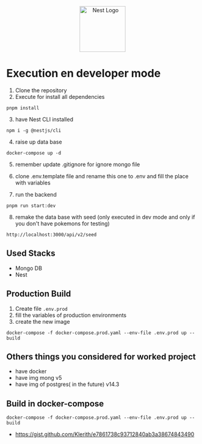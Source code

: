 <p align="center">
  <a href="http://nestjs.com/" target="blank"><img src="https://nestjs.com/img/logo-small.svg" width="120" alt="Nest Logo" /></a>
</p>

# Execution en developer mode

1. Clone the repository
2. Execute for install all dependencies
```
pnpm install
```
3. have Nest CLI installed
```
npm i -g @nestjs/cli
```
4. raise up data base
```
docker-compose up -d
```

5. remember update .gitignore for ignore mongo file

6. clone .env.template file and rename this one to .env and fill the place with variables

7. run the backend
```
pnpm run start:dev
```

8. remake the data base with seed (only executed in dev mode and only if you don't have pokemons for testing)
```
http://localhost:3000/api/v2/seed
```

## Used Stacks
* Mongo DB
* Nest

## Production Build
1. Create file ```.env.prod```
2. fill the variables of production environments
3. create the new image
```
docker-compose -f docker-compose.prod.yaml --env-file .env.prod up --build
```

## Others things you considered for worked project

* have docker
* have img mong v5
* have img of postgres( in the future) v14.3

## Build in docker-compose
```
docker-compose -f docker-compose.prod.yaml --env-file .env.prod up --build
```
* https://gist.github.com/Klerith/e7861738c93712840ab3a38674843490